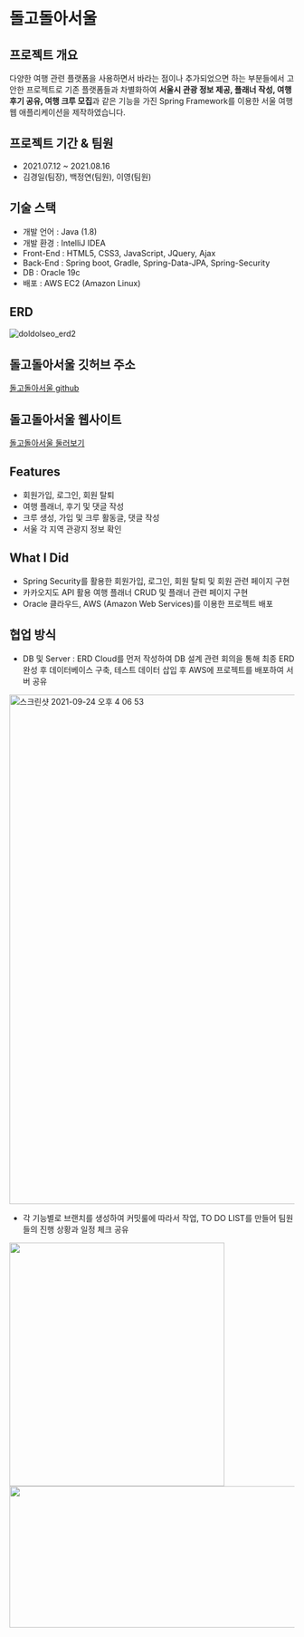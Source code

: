 # 돌고돌아서울

## 프로젝트 개요
다양한 여행 관련 플랫폼을 사용하면서 바라는 점이나 추가되었으면 하는 부분들에서 고안한 프로젝트로 기존 플랫폼들과 차별화하여 **서울시 관광 정보 제공, 플래너 작성, 여행 후기 공유, 여행 크루 모집**과 같은 기능을 가진 Spring Framework를 이용한 서울 여행 웹 애플리케이션을 제작하였습니다. 

## 프로젝트 기간 & 팀원
- 2021.07.12 ~ 2021.08.16
- 김경일(팀장), 백정연(팀원), 이영(팀원)

## 기술 스택
- 개발 언어 : Java (1.8)
- 개발 환경 : IntelliJ IDEA
- Front-End : HTML5, CSS3, JavaScript, JQuery, Ajax
- Back-End : Spring boot, Gradle, Spring-Data-JPA, Spring-Security
- DB : Oracle 19c
- 배포 : AWS EC2 (Amazon Linux)

## ERD
![doldolseo_erd2](https://user-images.githubusercontent.com/77538818/133370496-71dbe3f5-4e21-40a7-a100-e2b0b16a76e7.png)

## 돌고돌아서울 깃허브 주소
[돌고돌아서울 github](https://github.com/kki7823/doldolseo)

## 돌고돌아서울 웹사이트
[돌고돌아서울 둘러보기](http://52.78.185.163:8080/doldolseo/main)

## Features
- 회원가입, 로그인, 회원 탈퇴
- 여행 플래너, 후기 및 댓글 작성
- 크루 생성, 가입 및 크루 활동글, 댓글 작성
- 서울 각 지역 관광지 정보 확인


## What I Did
- Spring Security를 활용한 회원가입, 로그인, 회원 탈퇴 및 회원 관련 페이지 구현
- 카카오지도 API 활용 여행 플래너 CRUD 및 플래너 관련 페이지 구현
- Oracle 클라우드, AWS (Amazon Web Services)를 이용한 프로젝트 배포 

## 협업 방식
- DB 및 Server : ERD Cloud를 먼저 작성하여 DB 설계 관련 회의을 통해 최종 ERD 완성 후 데이터베이스 구축, 테스트 데이터 삽입 후 AWS에 프로젝트를 배포하여 서버 공유

<img width="900" alt="스크린샷 2021-09-24 오후 4 06 53" src="https://user-images.githubusercontent.com/77538818/134632776-04f24149-9465-4987-a406-36488967e07a.png">


- 각 기능별로 브랜치를 생성하여 커밋룰에 따라서 작업, TO DO LIST를 만들어 팀원들의 진행 상황과 일정 체크 공유

<img width="380" height="430" src="https://user-images.githubusercontent.com/77538818/134633058-19429a65-7f85-4773-bf38-b8029bf9e532.png" align="left"/> <img width="530" height="250" src="https://user-images.githubusercontent.com/77538818/134633235-756b79db-df26-438e-9658-5155c9c233d4.png" align="right"/>


